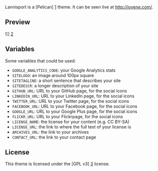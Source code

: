 Lannisport is a [Pelican] [1] theme. It can be seen live at http://iovene.com/.

## Preview
![] [2]

## Variables

Some variables that could be used:

 *  `GOOGLE_ANALYTICS_CODE`: your Google Analytics stats
 *  `SITELOGO`: an image around 100px square
 *  `SITETAGLINE`: a short sentence that describes your site
 *  `SITEDESCR`: a longer description of your site
 *  `GITHUB_URL`: URL to your GitHub page, for the social icons
 *  `LINKEDIN_URL`: URL to your LinkedIn page, for the social icons
 *  `TWITTER_URL`: URL to your Twitter page, for the social icons
 *  `FACEBOOK_URL`: URL to your Facebook page, for the social icons
 *  `GOOGLE_URL`: URL to your Google Plus page, for the social icons
 *  `FLICKR_URL`: URL to your Flickrpage, for the social icons
 *  `LICENSE_NAME`: the license for your content (e.g. CC BY-SA)
 *  `LICENSE_URL`: the link to where the full text of your license is
 *  `ARCHIVES_URL`: the link to your archives
 *  `CONTACT_URL`: the link to your contact page

## License

This theme is licensed under the [GPL v3] [3] license.

  [1]: https://github.com/getpelican/pelican/ "Pelican"
  [2]: https://raw.github.com/luciab/lannisport.luciab/master/preview.png "Preview"
  [3]: https://raw.github.com/siovene/lannisport/master/LICENSE
